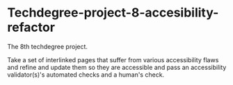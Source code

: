 ﻿# Techdegree-project-8-accesibility-refactor
The 8th techdegree project.

Take a set of interlinked pages that suffer from various accessibility
flaws and refine and update them so they are accessible and pass an accessibility
validator(s)'s automated checks and a human's check.
